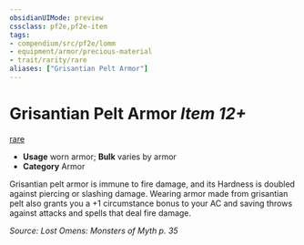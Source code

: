 ```yaml
---
obsidianUIMode: preview
cssclass: pf2e,pf2e-item
tags:
- compendium/src/pf2e/lomm
- equipment/armor/precious-material 
- trait/rarity/rare
aliases: ["Grisantian Pelt Armor"]
---
```

# Grisantian Pelt Armor *Item 12+*  
[rare](rare.md)  

- **Usage** worn armor; **Bulk** varies by armor
- **Category** Armor

Grisantian pelt armor is immune to fire damage, and its Hardness is doubled against piercing or slashing damage. Wearing armor made from grisantian pelt also grants you a +1 circumstance bonus to your AC and saving throws against attacks and spells that deal fire damage.

*Source: Lost Omens: Monsters of Myth p. 35*